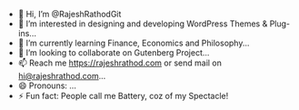 - 👋 Hi, I’m @RajeshRathodGit
- 👀 I’m interested in designing and developing WordPress Themes & Plug-ins...
- 🌱 I’m currently learning Finance, Economics and Philosophy...
- 💞️ I’m looking to collaborate on Gutenberg Project...
- 📫 Reach me https://rajeshrathod.com or send mail on hi@rajeshrathod.com...
- 😄 Pronouns: ...
- ⚡ Fun fact: People call me Battery, coz of my Spectacle!

<!---
RajeshRathodGit/RajeshRathodGit is a ✨ special ✨ repository because its `README.md` (this file) appears on your GitHub profile.
You can click the Preview link to take a look at your changes.
--->
